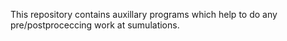 This repository contains auxillary programs which help to do any pre/postproceccing work at sumulations.
